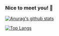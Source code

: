 ### Nice to meet you! 👋

[![Anurag's github stats](https://github-readme-stats.vercel.app/api?username=YangMengHeng&theme=radical&count_private=true&show_icons=true&bg_color=DEG,#2AFADF,#4C83FF)](https://github.com/anuraghazra/github-readme-stats)

[![Top Langs](https://github-readme-stats.vercel.app/api/top-langs/?username=YangMengHeng&layout=compact)](https://github.com/anuraghazra/github-readme-stats)
